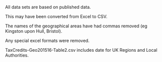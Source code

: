 All data sets are based on published data.

This may have been converted from Excel to CSV.

The names of the geographical areas have had commas removed (eg Kingston upon Hull, Bristol).

Any special excel formats were removed.

TaxCredits-Geo201516-Table2.csv includes date for UK Regions and Local Authorities.

